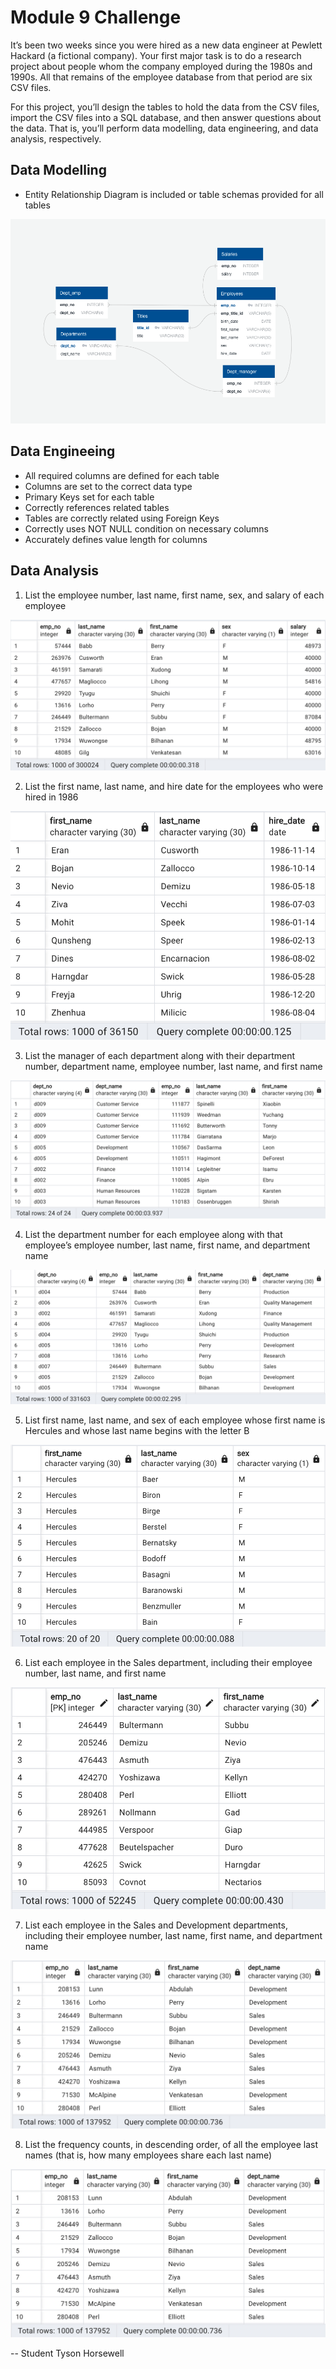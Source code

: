 # Module 9 Challenge

It’s been two weeks since you were hired as a new data engineer at Pewlett Hackard (a fictional company). Your first major task is to do a research project about people whom the company employed during the 1980s and 1990s. All that remains of the employee database from that period are six CSV files.

For this project, you’ll design the tables to hold the data from the CSV files, import the CSV files into a SQL database, and then answer questions about the data. That is, you’ll perform data modelling, data engineering, and data analysis, respectively.

## Data Modelling

* Entity Relationship Diagram is included or table schemas provided for all tables

![ERD diagram of the database schema](EmployeeSQL/schema-diagram.png "ERD diagram of the database schema")


## Data Engineeing

* All required columns are defined for each table
* Columns are set to the correct data type
* Primary Keys set for each table
* Correctly references related tables
* Tables are correctly related using Foreign Keys
* Correctly uses NOT NULL condition on necessary columns
* Accurately defines value length for columns

## Data Analysis

1. List the employee number, last name, first name, sex, and salary of each employee

![Database output from SQL 1](images/data-analysis-output-1.png "Database output from SQL 1")

2. List the first name, last name, and hire date for the employees who were hired in 1986

![Database output from SQL 2](images/data-analysis-output-2.png "Database output from SQL 2")

3. List the manager of each department along with their department number, department name, employee number, last name, and first name

![Database output from SQL 3](images/data-analysis-output-3.png "Database output from SQL 3")

4. List the department number for each employee along with that employee’s employee number, last name, first name, and department name

![Database output from SQL 4](images/data-analysis-output-4.png "Database output from SQL 4")

5. List first name, last name, and sex of each employee whose first name is Hercules and whose last name begins with the letter B

![Database output from SQL 5](images/data-analysis-output-5.png "Database output from SQL 5")

6. List each employee in the Sales department, including their employee number, last name, and first name

![Database output from SQL 6](images/data-analysis-output-6.png "Database output from SQL 6")

7. List each employee in the Sales and Development departments, including their employee number, last name, first name, and department name

![Database output from SQL 7](images/data-analysis-output-7.png "Database output from SQL 7")

8. List the frequency counts, in descending order, of all the employee last names (that is, how many employees share each last name)

![Database output from SQL 8](images/data-analysis-output-8.png "Database output from SQL 8")

--
Student Tyson Horsewell